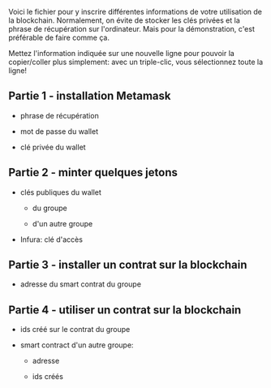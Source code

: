 Voici le fichier pour y inscrire différentes informations de votre utilisation de la blockchain.
Normalement, on évite de stocker les clés privées et la phrase de récupération sur l'ordinateur.
Mais pour la démonstration, c'est préférable de faire comme ça.

Mettez l'information indiquée sur une nouvelle ligne pour pouvoir la copier/coller plus simplement: 
avec un triple-clic, vous sélectionnez toute la ligne! 

## Partie 1 - installation Metamask

- phrase de récupération

- mot de passe du wallet

- clé privée du wallet


## Partie 2 - minter quelques jetons

- clés publiques du wallet
  - du groupe

  - d'un autre groupe

- Infura: clé d'accès


## Partie 3 - installer un contrat sur la blockchain

- adresse du smart contrat du groupe


## Partie 4 - utiliser un contrat sur la blockchain

- ids créé sur le contrat du groupe

- smart contract d'un autre groupe:
  - adresse

  - ids créés

